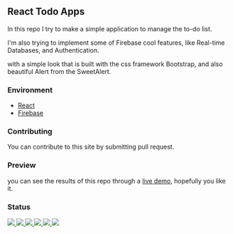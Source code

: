 ## React Todo Apps

In this repo I try to make a simple application to manage the to-do list.

I'm also trying to implement some of Firebase cool features, like Real-time
Databases, and Authentication.

with a simple look that is built with the css framework Bootstrap, and also
beautiful Alert from the SweetAlert.

### Environment

<ul>
  <li><a href="#" _target="blank">React</a></li>
  <li><a href="#" _target="blank">Firebase</a></li>
</ul>

### Contributing

You can contribute to this site by submitting pull request.

### Preview

you can see the results of this repo through a <a href="#">live demo</a>,
hopefully you like it.

### Status

<p>
  <a href="#" _target="blank">
    <img src="https://img.shields.io/badge/stages-development-informational">
  </a>
  <a href="https://github.com/novaardiansyah/react-todo-apps/blob/main/references.json" _target="blank">
    <img src="https://img.shields.io/badge/information-references-informational">
  </a>
  <a href="https://github.com/novaardiansyah/react-todo-apps/blob/main/credits.json" _target="blank">
    <img src="https://img.shields.io/badge/information-credits-informational">
  </a>
  <a href="#" _target="blank">
    <img src="https://img.shields.io/github/repo-size/novaardiansyah/react-todo-apps?label=size&color=informational" />
  </a>
  <a href="https://github.com/novaardiansyah/react-todo-apps/blob/main/LICENSE" _target="blank">
    <img src="https://img.shields.io/github/license/novaardiansyah/react-todo-apps?label=license&color=informational" />
  </a>
  <a href="https://github.com/novaardiansyah/react-todo-apps/commits/main" _target="blank">
    <img src="https://img.shields.io/github/last-commit/novaardiansyah/react-todo-apps/main?color=informational" />
  </a>
</p>
